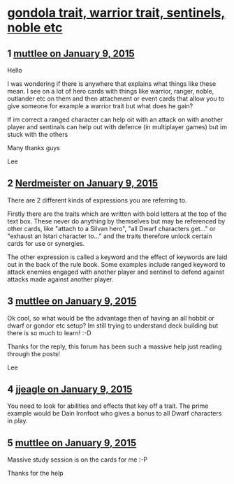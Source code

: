 # [gondola trait, warrior trait, sentinels, noble etc](https://community.fantasyflightgames.com/topic/131333-gondola-trait-warrior-trait-sentinels-noble-etc/)

## 1 [muttlee on January 9, 2015](https://community.fantasyflightgames.com/topic/131333-gondola-trait-warrior-trait-sentinels-noble-etc/?do=findComment&comment=1398802)

Hello

I was wondering if there is anywhere that explains what things like these mean. I see on a lot of hero cards with things like warrior, ranger, noble, outlander etc on them and then attachment or event cards that allow you to give someone for example a warrior trait but what does he gain?

If im correct a ranged character can help oit with an attack on with another player and sentinals can help out with defence (in multiplayer games) but im stuck with the others

Many thanks guys

Lee

## 2 [Nerdmeister on January 9, 2015](https://community.fantasyflightgames.com/topic/131333-gondola-trait-warrior-trait-sentinels-noble-etc/?do=findComment&comment=1398872)

There are 2 different kinds of expressions you are referring to.

Firstly there are the traits which are written with bold letters at the top of the text box. These never do anything by themselves but may be referenced by other cards, like "attach to a Silvan hero", "all Dwarf characters get..." or "exhaust an Istari character to..." and the traits therefore unlock certain cards for use or synergies.

The other expression is called a keyword and the effect of keywords are laid out in the back of the rule book. Some examples include ranged keyword to attack enemies engaged with another player and sentinel to defend against attacks made against another player.

## 3 [muttlee on January 9, 2015](https://community.fantasyflightgames.com/topic/131333-gondola-trait-warrior-trait-sentinels-noble-etc/?do=findComment&comment=1399582)

Ok cool, so what would be the advantage then of having an all hobbit or dwarf or gondor etc setup? Im still trying to understand deck building but there is so much to learn! :-D

Thanks for the reply, this forum has been such a massive help just reading through the posts!

Lee

## 4 [jjeagle on January 9, 2015](https://community.fantasyflightgames.com/topic/131333-gondola-trait-warrior-trait-sentinels-noble-etc/?do=findComment&comment=1399594)

You need to look for abilities and effects that key off a trait. The prime example would be Dain Ironfoot who gives a bonus to all Dwarf characters in play. 

## 5 [muttlee on January 9, 2015](https://community.fantasyflightgames.com/topic/131333-gondola-trait-warrior-trait-sentinels-noble-etc/?do=findComment&comment=1399691)

Massive study session is on the cards for me :-P

Thanks for the help

